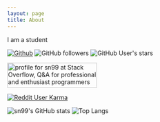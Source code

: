 ```yaml
---
layout: page
title: About
---
```


I am a student

[![Github](https://img.shields.io/badge/GITHUB-LINK-blue?style=for-the-badge)](https://github.com/sn99) ![GitHub followers](https://img.shields.io/github/followers/sn99?style=for-the-badge) ![GitHub User's stars](https://img.shields.io/github/stars/sn99?style=for-the-badge)


<a href="https://stackoverflow.com/users/10962821/sn99"><img src="https://stackoverflow.com/users/flair/10962821.png" width="208" height="58" alt="profile for sn99 at Stack Overflow, Q&amp;A for professional and enthusiast programmers" title="profile for sn99 at Stack Overflow, Q&amp;A for professional and enthusiast programmers"></a>


[![Reddit User Karma](https://img.shields.io/reddit/user-karma/combined/sn99_reddit?style=for-the-badge)](https://www.reddit.com/user/sn99_reddit)


![sn99's GitHub stats](https://github-readme-stats.vercel.app/api?username=sn99&show_icons=true&theme=graywhite)
![Top Langs](https://github-readme-stats.vercel.app/api/top-langs/?username=sn99&show_icons=true&theme=graywhite&layout=compact)

